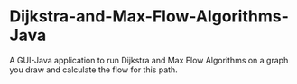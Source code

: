 # Dijkstra-and-Max-Flow-Algorithms-Java
 A GUI-Java application to run Dijkstra and Max Flow Algorithms on a graph you draw and calculate the flow for this path.
